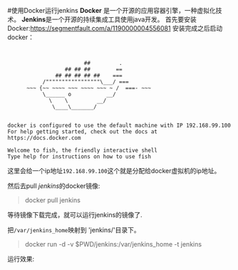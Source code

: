 #使用Docker运行jenkins
**Docker** 是一个开源的应用容器引擎，一种虚拟化技术。
**Jenkins**是一个开源的持续集成工具使用java开发。
首先要安装Docker:https://segmentfault.com/a/1190000004556081
安装完成之后启动docker：
```


                        ##         .
                  ## ## ##        ==
               ## ## ## ## ##    ===
           /"""""""""""""""""\___/ ===
      ~~~ {~~ ~~~~ ~~~ ~~~~ ~~~ ~ /  ===- ~~~
           \______ o           __/
             \    \         __/
              \____\_______/


docker is configured to use the default machine with IP 192.168.99.100
For help getting started, check out the docs at https://docs.docker.com

Welcome to fish, the friendly interactive shell
Type help for instructions on how to use fish
```
这里会给一个ip地址`192.168.99.100`这个就是分配给docker虚拟机的ip地址。

然后去pull *jenkins*的docker镜像:
>docker pull jenkins

等待镜像下载完成，就可以运行jenkins的镜像了.

把`/var/jenkins_home`映射到 'jenkins/'目录下。

>docker run -d  -v $PWD/jenkins:/var/jenkins_home -t jenkins

运行效果:






